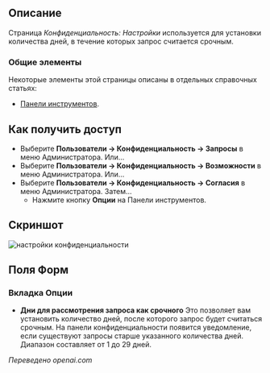 <!-- Filename: Help4.x:Privacy:_Options / Display title: Конфиденциальность: Опции  -->

## Описание

Страница *Конфиденциальность: Настройки* используется для установки количества дней, в течение которых запрос считается срочным.

### Общие элементы

Некоторые элементы этой страницы описаны в отдельных справочных статьях:

* [Панели инструментов](jdocmanual?article=help/common-elements/toolbars).

## Как получить доступ

- Выберите **Пользователи → Конфиденциальность → Запросы** в меню Администратора. Или...
- Выберите **Пользователи → Конфиденциальность → Возможности** в меню Администратора. Или...
- Выберите **Пользователи → Конфиденциальность → Согласия** в меню Администратора. Затем...
  - Нажмите кнопку **Опции** на Панели инструментов.

## Скриншот

![настройки конфиденциальности](../../../ru/images/privacy/privacy-options.png)

## Поля Форм

### Вкладка Опции

- **Дни для рассмотрения запроса как срочного** Это позволяет
  вам установить количество дней, после которого запрос будет считаться срочным.
  На панели конфиденциальности появится уведомление, если существуют
  запросы старше указанного количества дней. Диапазон составляет от 1 до 29 дней.

*Переведено openai.com*

